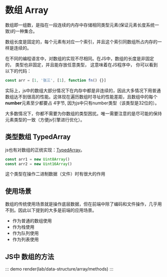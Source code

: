 

# 数组 Array
数组即一组数，是指在一段连续的内存中存储相同类型元素(保证元素长度系统一致)的一种集合。

数组长度是固定的，每个元素有对应一个索引，并且这个索引同数组所占内存的一样是连续的。

在不同的编程语言中，对数组的实现不尽相同。在JS中，数组的长度是非固定的， 类型也非固定，并且能存放任意类型， 这意味着在JS程序中， 你可以看到以下的代码：

```js
const arr = [1, '张三', [1], function fn() {}]
```
实际上，js中的数组大部分情况下在内存中都是非连续的，因此大多情况下用普通数组达不到很高的性能。这体现在遍历数组时寻址的性能差距，且数组中的每个**number**元素至少都要占
4字节, 因为js中只有number类型（该类型是32位的）。

大多数情况下，你都不需要为你数组的类型困扰。唯一需要注意的是尽可能的保持元素类型的一致（方便js引擎进行优化）。

## 类型数组 TypedArray
js也有对数组的正统实现：[TypedArray](https://developer.mozilla.org/zh-CN/docs/Web/JavaScript/Reference/Global_Objects/TypedArray)。

```js
const arr1 = new Uint8Array()
const arr2 = new Uint16Array()
```
这个类型在操作二进制数据（文件）时有很大的作用

## 使用场景
数组的传统使用场景就是操作底层数据，但在前端中除了编码和文件操作，几乎用不到。因此以下提到的大多是前端的应用场景。

- 作为普通的数组使用
- 作为栈使用
- 作为队列使用
- 作为列表使用

## JS中 数组的方法

::: demo
render(lab/data-structure/array/methods)
:::